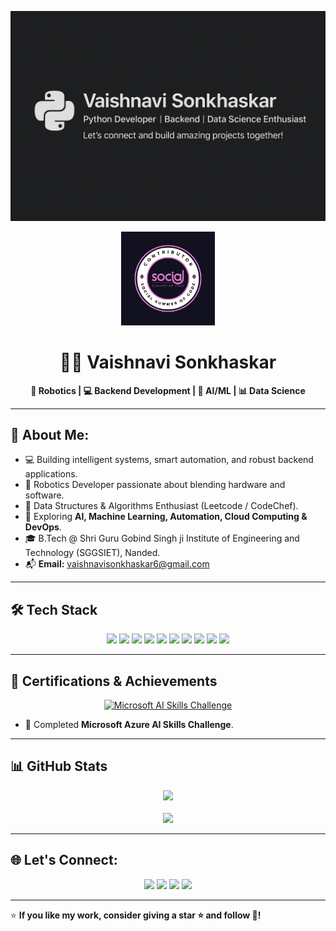<p align="center">
  <img src="https://github.com/simran-5678/Simran-5678/blob/bd79f6cc05b72d93e38c8607dddc344a30389d08/file_000000008dd461f69850db4c3dd9739a%20(1).png?raw=true" alt="Banner" />
</p>

<p align="center">
  <img src="https://github.com/simran-5678/Simran-5678/blob/93ba25ce6d3f2179eab8174894e94b762245b1d0/Contributor%20SSOC%20(1).png?raw=true" alt="SSOC Contributor 2025" width="150"/>
</p>

<h1 align="center">👩‍💻 Vaishnavi Sonkhaskar</h1>

<p align="center">
  <b>🔧 Robotics | 💻 Backend Development | 🤖 AI/ML | 📊 Data Science</b>
</p>

---

## 🚀 About Me:

- 💻 Building intelligent systems, smart automation, and robust backend applications.
- 🤖 Robotics Developer passionate about blending hardware and software.
- 🧮 Data Structures & Algorithms Enthusiast (Leetcode / CodeChef).
- 🔬 Exploring **AI, Machine Learning, Automation, Cloud Computing & DevOps**.
- 🎓 B.Tech @ Shri Guru Gobind Singh ji Institute of Engineering and Technology (SGGSIET), Nanded.
- 📬 **Email:** vaishnavisonkhaskar6@gmail.com

---

## 🛠 Tech Stack

<p align="center">

<img src="https://img.shields.io/badge/Python-3776AB?style=for-the-badge&logo=python&logoColor=white"/>
<img src="https://img.shields.io/badge/NumPy-013243?style=for-the-badge&logo=numpy&logoColor=white"/>
<img src="https://img.shields.io/badge/Pandas-150458?style=for-the-badge&logo=pandas&logoColor=white"/>
<img src="https://img.shields.io/badge/PyQt5-41CD52?style=for-the-badge&logo=qt&logoColor=white"/>
<img src="https://img.shields.io/badge/C++-00599C?style=for-the-badge&logo=c%2B%2B&logoColor=white"/>
<img src="https://img.shields.io/badge/DSA-FFA500?style=for-the-badge&logo=data&logoColor=white"/>
<img src="https://img.shields.io/badge/Django-092E20?style=for-the-badge&logo=django&logoColor=white"/>
<img src="https://img.shields.io/badge/Linux-FCC624?style=for-the-badge&logo=linux&logoColor=black"/>
<img src="https://img.shields.io/badge/Git-F05032?style=for-the-badge&logo=git&logoColor=white"/>
<img src="https://img.shields.io/badge/VS%20Code-007ACC?style=for-the-badge&logo=visual-studio-code&logoColor=white"/>

</p>

---

## 📜 Certifications & Achievements

<p align="center">
  <a href="https://learn.microsoft.com/api/achievements/share/en-us/VaishnaviSonkhaskar-6446/8ZED6Q8W?sharingId=17B24DEDA386B349" target="_blank">
    <img src="https://img.shields.io/badge/Microsoft%20Azure%20AI%20Skills%20Challenge-0078D4?style=for-the-badge&logo=microsoft&logoColor=white" alt="Microsoft AI Skills Challenge">
  </a>
</p>

- 🏅 Completed **Microsoft Azure AI Skills Challenge**.

---

## 📊 GitHub Stats

<p align="center">
  <img src="https://github-readme-stats.vercel.app/api?username=vaishnavisonkhaskar&show_icons=true&theme=radical&hide_border=true&title_color=ff69b4&icon_color=ff69b4"/>
  <br><br>
  <img src="https://streak-stats.demolab.com?user=vaishnavisonkhaskar&theme=radical&hide_border=true&fire=ff69b4&currStreakLabel=ff69b4"/>
</p>

---

## 🌐 Let's Connect:

<p align="center">
  <a href="mailto:vaishnavisonkhaskar6@gmail.com"><img src="https://img.shields.io/badge/Gmail-D14836?style=for-the-badge&logo=gmail&logoColor=white"/></a>
  <a href="https://www.linkedin.com/in/your-linkedin-id/"><img src="https://img.shields.io/badge/LinkedIn-blue?style=for-the-badge&logo=linkedin&logoColor=white"/></a>
  <a href="https://www.codechef.com/users/covey_list_82"><img src="https://img.shields.io/badge/CodeChef-5B4638?style=for-the-badge&logo=codechef&logoColor=white"/></a>
  <a href="https://share.google/kvAPAWQFyQUnZyzoU"><img src="https://img.shields.io/badge/GeeksforGeeks-2F8D46?style=for-the-badge&logo=geeksforgeeks&logoColor=white"/></a>
</p>

---

⭐ **If you like my work, consider giving a star ⭐ and follow 🤝!**
